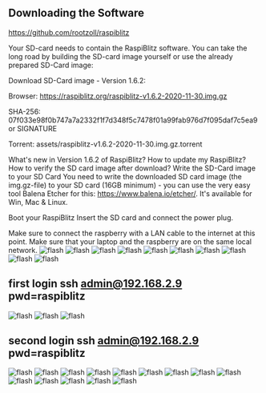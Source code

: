 



## Downloading the Software

https://github.com/rootzoll/raspiblitz

Your SD-card needs to contain the RaspiBlitz software. You can take the long road by building the SD-card image yourself or use the already prepared SD-Card image:

Download SD-Card image - Version 1.6.2:

Browser: https://raspiblitz.org/raspiblitz-v1.6.2-2020-11-30.img.gz

SHA-256: 07f033e98f0b747a7a2332f1f7d348f5c7478f01a99fab976d7f095daf7c5ea9 or SIGNATURE

Torrent: assets/raspiblitz-v1.6.2-2020-11-30.img.gz.torrent

What's new in Version 1.6.2 of RaspiBlitz?
How to update my RaspiBlitz?
How to verify the SD card image after download?
Write the SD-Card image to your SD Card
You need to write the downloaded SD card image (the img.gz-file) to your SD card (16GB minimum) - you can use the very easy tool Balena Etcher for this: https://www.balena.io/etcher/. It's available for Win, Mac & Linux.

Boot your RaspiBlitz
Insert the SD card and connect the power plug.

Make sure to connect the raspberry with a LAN cable to the internet at this point.
Make sure that your laptop and the raspberry are on the same local network.
![flash](.//pictures/flash_raspiblitz_20201223_00.png)
![flash](.//pictures/flash_raspiblitz_20201223_01.png)
![flash](.//pictures/flash_raspiblitz_20201223_02.png)
![flash](.//pictures/flash_raspiblitz_20201223_04.png)
![flash](.//pictures/flash_raspiblitz_20201223_05.png)
![flash](.//pictures/flash_raspiblitz_20201223_06.png)
![flash](.//pictures/flash_raspiblitz_20201223_07.png)
![flash](.//pictures/flash_raspiblitz_20201223_08.png)
![flash](.//pictures/flash_raspiblitz_20201223_09.png)
![flash](.//pictures/flash_raspiblitz_20201223_10.png)


## first login  ssh admin@192.168.2.9  pwd=raspiblitz

![flash](.//pictures/raspiblitz_admin_login_20201222_00.png)
![flash](.//pictures/raspiblitz_admin_login_20201222_01.png)
![flash](.//pictures/raspiblitz_admin_login_20201222_02.png)


## second login  ssh admin@192.168.2.9  pwd=raspiblitz

![flash](.//pictures/raspiblitz_login_00.png)
![flash](.//pictures/raspiblitz_login_01.png)
![flash](.//pictures/raspiblitz_login_02.png)
![flash](.//pictures/raspiblitz_login_03.png)
![flash](.//pictures/raspiblitz_login_04.png)
![flash](.//pictures/raspiblitz_login_05.png)
![flash](.//pictures/raspiblitz_login_06.png)
![flash](.//pictures/raspiblitz_login_07.png)
![flash](.//pictures/raspiblitz_login_08.png)
![flash](.//pictures/raspiblitz_login_09.png)
![flash](.//pictures/raspiblitz_login_10.png)
![flash](.//pictures/raspiblitz_login_11.png)
![flash](.//pictures/raspiblitz_login_12.png)
![flash](.//pictures/raspiblitz_login_13.png)


